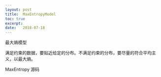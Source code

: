 ```yaml
---
layout: post
title:  MaxEntropyModel
toc: true 
excerpt: 
date:   2018-07-18
---
```

最大熵模型

满足约束的数据，要贴近给定的分布。不满足约束的分布，要尽量的符合平均主义，以最大熵。



MaxEntropy 源码